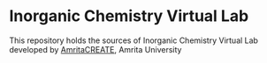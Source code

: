 # Inorganic Chemistry Virtual Lab
This repository holds the sources of Inorganic Chemistry Virtual Lab developed by 
<a href="http://vlab.amrita.edu/index.php?sub=2&brch=193" target="_blank">AmritaCREATE</a>, Amrita University
